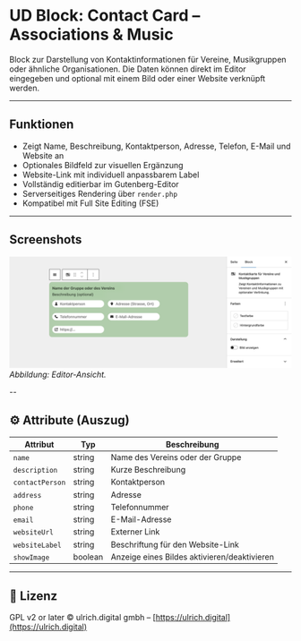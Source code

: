 # UD Block: Contact Card – Associations & Music

Block zur Darstellung von Kontaktinformationen für Vereine, Musikgruppen oder ähnliche Organisationen.
Die Daten können direkt im Editor eingegeben und optional mit einem Bild oder einer Website verknüpft werden.

---

## Funktionen

- Zeigt Name, Beschreibung, Kontaktperson, Adresse, Telefon, E-Mail und Website an
- Optionales Bildfeld zur visuellen Ergänzung
- Website-Link mit individuell anpassbarem Label
- Vollständig editierbar im Gutenberg-Editor
- Serverseitiges Rendering über `render.php`
- Kompatibel mit Full Site Editing (FSE)

---


## Screenshots

![Editor-Ansicht](./assets/editor-view.png)
*Abbildung: Editor-Ansicht.*

--
## ⚙️ Attribute (Auszug)

| Attribut | Typ | Beschreibung |
|-----------|-----|--------------|
| `name` | string | Name des Vereins oder der Gruppe |
| `description` | string | Kurze Beschreibung |
| `contactPerson` | string | Kontaktperson |
| `address` | string | Adresse |
| `phone` | string | Telefonnummer |
| `email` | string | E-Mail-Adresse |
| `websiteUrl` | string | Externer Link |
| `websiteLabel` | string | Beschriftung für den Website-Link |
| `showImage` | boolean | Anzeige eines Bildes aktivieren/deaktivieren |

---

## 🪪 Lizenz

GPL v2 or later
© ulrich.digital gmbh – [https://ulrich.digital](https://ulrich.digital)
